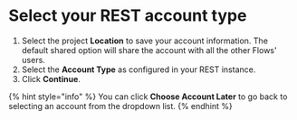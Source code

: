 # Select your REST account type

1. Select the project **Location** to save your account information. The default shared option will share the account with all the other Flows' users. 
2. Select the **Account Type** as configured in your REST instance. 
3. Click **Continue**.

{% hint style="info" %}
You can click **Choose Account Later** to go back to selecting an account from the dropdown list.
{% endhint %}

